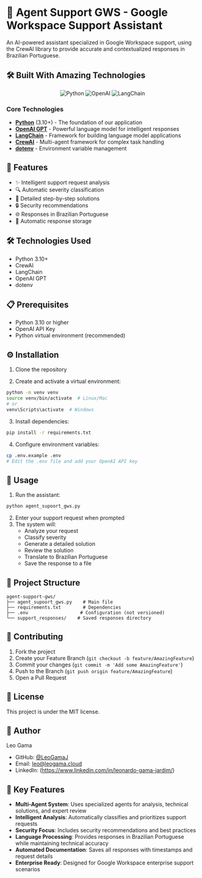 # 🤖 Agent Support GWS - Google Workspace Support Assistant

An AI-powered assistant specialized in Google Workspace support, using the CrewAI library to provide accurate and contextualized responses in Brazilian Portuguese.

## 🛠️ Built With Amazing Technologies

<div align="center">
  <img src="https://img.shields.io/badge/Python-3776AB?style=for-the-badge&logo=python&logoColor=white" alt="Python">
  <img src="https://img.shields.io/badge/OpenAI-412991?style=for-the-badge&logo=openai&logoColor=white" alt="OpenAI">
  <img src="https://img.shields.io/badge/LangChain-121212?style=for-the-badge&logo=chainlink&logoColor=white" alt="LangChain">
</div>

### Core Technologies

- **[Python](https://python.org)** (3.10+) - The foundation of our application
- **[OpenAI GPT](https://openai.com)** - Powerful language model for intelligent responses
- **[LangChain](https://langchain.org)** - Framework for building language model applications
- **[CrewAI](https://crewai.com)** - Multi-agent framework for complex task handling
- **[dotenv](https://pypi.org/project/python-dotenv/)** - Environment variable management

## 🚀 Features

- ✨ Intelligent support request analysis
- 🔍 Automatic severity classification
- 📝 Detailed step-by-step solutions
- 🔒 Security recommendations
- 🌐 Responses in Brazilian Portuguese
- 💾 Automatic response storage

## 🛠️ Technologies Used

- Python 3.10+
- CrewAI
- LangChain
- OpenAI GPT
- dotenv

## 📋 Prerequisites

- Python 3.10 or higher
- OpenAI API Key
- Python virtual environment (recommended)

## ⚙️ Installation

1. Clone the repository

2. Create and activate a virtual environment:
```bash
python -m venv venv
source venv/bin/activate  # Linux/Mac
# or
venv\Scripts\activate  # Windows
```

3. Install dependencies:
```bash
pip install -r requirements.txt
```

4. Configure environment variables:
```bash
cp .env.example .env
# Edit the .env file and add your OpenAI API key
```

## 🚀 Usage

1. Run the assistant:
```bash
python agent_supoort_gws.py
```

2. Enter your support request when prompted
3. The system will:
   - Analyze your request
   - Classify severity
   - Generate a detailed solution
   - Review the solution
   - Translate to Brazilian Portuguese
   - Save the response to a file

## 📁 Project Structure

```
agent-support-gws/
├── agent_supoort_gws.py    # Main file
├── requirements.txt        # Dependencies
├── .env                   # Configuration (not versioned)
└── support_responses/    # Saved responses directory
```

## 🤝 Contributing

1. Fork the project
2. Create your Feature Branch (`git checkout -b feature/AmazingFeature`)
3. Commit your changes (`git commit -m 'Add some AmazingFeature'`)
4. Push to the Branch (`git push origin feature/AmazingFeature`)
5. Open a Pull Request

## 📝 License

This project is under the MIT license.

## 👤 Author

Leo Gama
- GitHub: [@LeoGamaJ](https://github.com/LeoGamaJ)
- Email: leo@leogama.cloud 
- LinkedIn: (https://www.linkedin.com/in/leonardo-gama-jardim/)


## 🌟 Key Features

- **Multi-Agent System**: Uses specialized agents for analysis, technical solutions, and expert review
- **Intelligent Analysis**: Automatically classifies and prioritizes support requests
- **Security Focus**: Includes security recommendations and best practices
- **Language Processing**: Provides responses in Brazilian Portuguese while maintaining technical accuracy
- **Automated Documentation**: Saves all responses with timestamps and request details
- **Enterprise Ready**: Designed for Google Workspace enterprise support scenarios
